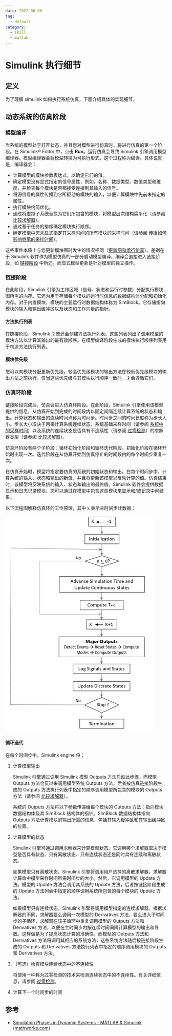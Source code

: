 ```yaml
---
date: 2022-06-06
tag:
  - default
category:
  - skill
  - matlab
---
```



# Simulink 执行细节


## 定义

为了理解 simulink 如何执行系统仿真，下面介绍具体的实现细节。

## 动态系统的仿真阶段

### 模型编译

当系统的模型处于打开状态，并且您对模型进行仿真时，将进行仿真的第一个阶段。在 Simulink® Editor 中，点击 **Run**。运行仿真会导致 Simulink 引擎调用模型编译器。模型编译器会将模型转换为可执行形式，这个过程称为编译。具体说就是，编译器会：

- 计算模型的模块参数表达式，以确定它们的值。
- 确定模型没有显式指定的信号属性，例如，名称、数据类型、数值类型和维度，并检查每个模块是否都接受连接到其输入的信号。
- 将源信号的属性传播到它所驱动的模块的输入，以便计算模块中先前未指定的属性。
- 执行模块约简优化。
- 通过将虚拟子系统替换为它们所包含的模块，将模型层次结构扁平化（请参阅 [比较求解器](https://www.mathworks.com/help/releases/R2021a/simulink/ug/compare-solvers.html)）。
- 通过基于任务的排序确定模块执行顺序。
- 确定模型中您未显式指定其采样时间的所有模块的采样时间（请参阅 [传播如何影响继承的采样时间](https://www.mathworks.com/help/releases/R2021a/simulink/ug/how-propagation-affects-inherited-sample-times.html)）。

这些事件本质上与您更新模块图时发生的情况相同（[更新图和运行仿真](https://www.mathworks.com/help/releases/R2021a/simulink/ug/updating-a-block-diagram.html)）。差别在于 Simulink 软件作为模型仿真的一部分启动模型编译，编译会直接进入链接阶段，如 [链接阶段](https://www.mathworks.com/help/releases/R2021a/simulink/ug/simulating-dynamic-systems.html#f7-22298) 中所述。而显式模型更新是针对模型的独立操作。

### 链接阶段

在此阶段，Simulink 引擎为工作区域（信号、状态和运行时参数）分配执行模块图所需的内存。它还为用于存储每个模块的运行时信息的数据结构体分配和初始化内存。对于内置模块，模块的主要运行时数据结构体称为 SimBlock。它存储指向模块的输入和输出缓冲区以及状态和工作向量的指针。

#### 方法执行列表

在链接阶段，Simulink 引擎还会创建方法执行列表。这些列表列出了调用模型的模块方法以计算其输出的最有效顺序。在模型编译阶段生成的模块执行顺序列表用于构造方法执行列表。

#### 模块优先级

您可以向模块分配更新优先级。较高优先级模块的输出方法在较低优先级模块的输出方法之前执行。仅当这些优先级与其模块执行顺序一致时，才会遵循它们。

### 仿真环阶段

链接阶段完成后，仿真会进入仿真环阶段。在此阶段，Simulink 引擎使用该模型提供的信息，从仿真开始到完成的时间段内以固定间隔连续计算系统的状态和输出。计算状态和输出的连续时间点称为时间步。时间步之间的时间长度称为步长大小。步长大小取决于用来计算系统连续状态、系统基础采样时间（请参阅 [系统中的采样时间](https://www.mathworks.com/help/releases/R2021a/simulink/ug/managing-sample-times-in-systems.html)）以及系统的连续状态是否具有不连续性（请参阅 [过零检测](https://www.mathworks.com/help/releases/R2021a/simulink/ug/zero-crossing-detection.html)）的求解器类型（请参阅 [比较求解器](https://www.mathworks.com/help/releases/R2021a/simulink/ug/compare-solvers.html)）。

仿真环阶段有两个子阶段：循环初始化阶段和循环迭代阶段。初始化阶段在循环开始时出现一次。迭代阶段在从仿真开始到仿真停止的时间段内的每个时间步重复一次。

在仿真开始时，模型将指定要仿真的系统的初始状态和输出。在每个时间步中，计算系统的输入、状态和输出的新值，并且将更新该模型以反映计算的值。仿真结束时，该模型将反映系统的输入、状态和输出的最终值。Simulink 软件会提供数据显示和日志记录模块。您可以通过在模型中包含这些模块来显示和/或记录中间结果。

以下流程图解释仿真环的工作原理，其中 `k` 表示主时间步计数器：

![img](assets/simulationphasesloop.png)

#### 循环迭代

在每个时间步中，Simulink engine 将：

1. 计算模型输出

   Simulink 引擎通过调用 Simulink 模型 Outputs 方法启动此步骤。而模型 Outputs 方法会反过来调用模型系统 Outputs 方法，后者按仿真链接阶段生成的 Outputs 方法执行列表中指定的顺序调用模型所包含的模块的 Outputs 方法（请参阅 [比较求解器](https://www.mathworks.com/help/releases/R2021a/simulink/ug/compare-solvers.html)）。

   系统的 Outputs 方法将以下参数传递给每个模块的 Outputs 方法：指向模块数据结构体及其 SimBlock 结构体的指针。SimBlock 数据结构体指向 Outputs 方法计算模块的输出所需的信息，包括其输入缓冲区和其输出缓冲区的位置。

2. 计算模型的状态

   Simulink 引擎可通过调用求解器来计算模型状态。它调用哪个求解器取决于模型是否具有状态、只有离散状态、只有连续状态还是同时具有连续和离散状态。

   如果模型只有离散状态，Simulink 引擎将调用用户选择的离散求解器。求解器计算命中模型采样时间所需时间步的大小。然后，它调用模型的 Update 方法。模型的 Update 方法会调用其系统的 Update 方法，后者按链接阶段生成的 Update 方法列表中指定的顺序调用系统所包含的每个模块的 Update 方法。

   如果模型只有连续状态，Simulink 引擎将调用模型指定的连续求解器。根据求解器的不同，求解器要么调用一次模型的 Derivatives 方法，要么进入子时间步的子循环，求解器在该子循环中重复调用模型的 Outputs 方法和 Derivatives 方法，以便在主时间步内按连续时间间隔计算模型的输出和导数。这样做是为了提高状态计算的准确性。而模型的 Outputs 方法和 Derivatives 方法将调用其相应的系统方法，这些系统方法随后按链接阶段生成的 Outputs 和 Derivatives 方法执行列表中指定的顺序调用模块的 Outputs 和 Derivatives 方法。

3. （可选）检查模块连续状态中的不连续性

   将使用一种称为过零检测的技术来检测连续状态中的不连续性。有关详细信息，请参阅 [过零检测](https://www.mathworks.com/help/releases/R2021a/simulink/ug/zero-crossing-detection.html)。

4. 计算下一个时间步的时间


## 参考

- [Simulation Phases in Dynamic Systems - MATLAB & Simulink (mathworks.com)](https://www.mathworks.com/help/releases/R2021a/simulink/ug/simulating-dynamic-systems.html)
